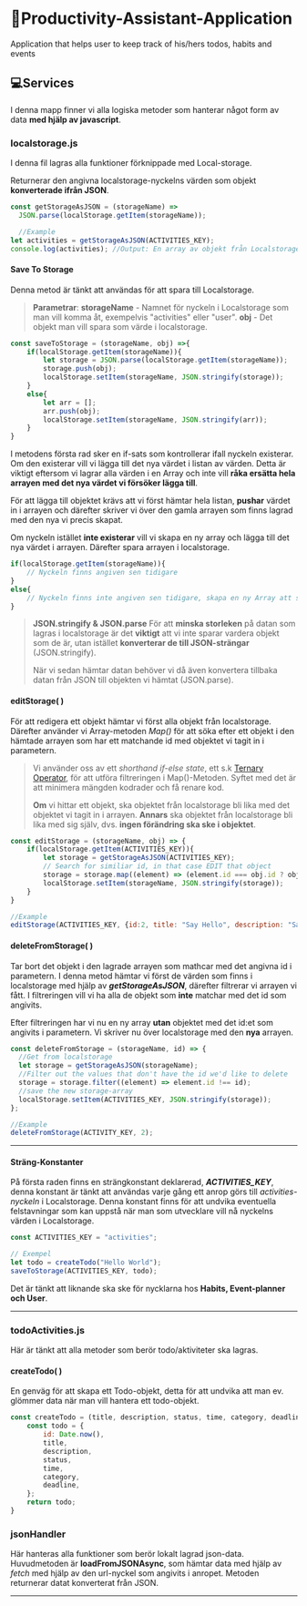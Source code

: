 # :rocket:Productivity-Assistant-Application
Application that helps user to keep track of his/hers todos, habits and events

## :computer:Services
I denna mapp finner vi alla logiska metoder som hanterar något form av data **med hjälp av javascript**.

### localstorage.js
I denna fil lagras alla funktioner förknippade med Local-storage.


Returnerar den angivna localstorage-nyckelns värden som objekt **konverterade ifrån JSON**.

```js
const getStorageAsJSON = (storageName) =>
  JSON.parse(localStorage.getItem(storageName));

  //Example
let activities = getStorageAsJSON(ACTIVITIES_KEY);
console.log(activities); //Output: En array av objekt från Localstorage sparningen "activities"
```


#### Save To Storage
Denna metod är tänkt att användas för att spara till Localstorage.


>**Parametrar**:
**storageName** - Namnet för nyckeln i Localstorage som man vill komma åt, exempelvis "activities" eller "user".
**obj** - Det objekt man vill spara som värde i localstorage.

```js
const saveToStorage = (storageName, obj) =>{
    if(localStorage.getItem(storageName)){
        let storage = JSON.parse(localStorage.getItem(storageName));
        storage.push(obj);
        localStorage.setItem(storageName, JSON.stringify(storage));
    }
    else{
        let arr = [];
        arr.push(obj);
        localStorage.setItem(storageName, JSON.stringify(arr));
    }   
}
```

I metodens första rad sker en if-sats som kontrollerar ifall nyckeln existerar. Om den existerar vill vi lägga till det nya värdet i listan av värden. Detta är viktigt eftersom vi lagrar alla värden i en Array och inte vill **råka ersätta hela arrayen med det nya värdet vi försöker lägga till**.

För att lägga till objektet krävs att vi först hämtar hela listan, **pushar** värdet in i arrayen och därefter skriver vi över den gamla arrayen som finns lagrad med den nya vi precis skapat.

Om nyckeln istället **inte existerar** vill vi skapa en ny array och lägga till det nya värdet i arrayen. Därefter spara arrayen i localstorage.

```js
if(localStorage.getItem(storageName)){
    // Nyckeln finns angiven sen tidigare
}
else{
    // Nyckeln finns inte angiven sen tidigare, skapa en ny Array att spara som värde
}
```

>**JSON.stringify & JSON.parse**
För att **minska storleken** på datan som lagras i localstorage är det **viktigt** att vi inte sparar vardera objekt som de är, utan istället **konverterar de till JSON-strängar** (JSON.stringify).
>
>När vi sedan hämtar datan behöver vi då även konvertera tillbaka datan från JSON till objekten vi hämtat (JSON.parse).

#### editStorage( )
För att redigera ett objekt hämtar vi först alla objekt från localstorage. Därefter använder vi Array-metoden _Map()_ för att söka efter ett objekt i den hämtade arrayen som har ett matchande id med objektet vi tagit in i parametern.

>Vi använder oss av ett _shorthand if-else state_, ett s.k [Ternary Operator](https://developer.mozilla.org/en-US/docs/Web/JavaScript/Reference/Operators/Conditional_operator), för att utföra filtreringen i Map()-Metoden. Syftet med det är att minimera mängden kodrader och få renare kod.
>
>**Om** vi hittar ett objekt, ska objektet från localstorage bli lika med det objektet vi tagit in i arrayen.
**Annars** ska objektet från localstorage bli lika med sig själv, dvs. **ingen förändring ska ske i objektet**.

```js
const editStorage = (storageName, obj) => {
    if(localStorage.getItem(ACTIVITIES_KEY)){
        let storage = getStorageAsJSON(ACTIVITIES_KEY);
        // Search for similiar id, in that case EDIT that object
        storage = storage.map((element) => (element.id === obj.id ? obj : element));
        localStorage.setItem(storageName, JSON.stringify(storage));
    }
}

//Example
editStorage(ACTIVITIES_KEY, {id:2, title: "Say Hello", description: "Say Hello to World"});
```

#### deleteFromStorage( )
Tar bort det objekt i den lagrade arrayen som mathcar med det angivna id i parametern. I denna metod hämtar vi först de värden som finns i localstorage med hjälp av **_getStorageAsJSON_**, därefter filtrerar vi arrayen vi fått. I filtreringen vill vi ha alla de objekt som **inte** matchar med det id som angivits.

Efter filtreringen har vi nu en ny array **utan** objektet med det id:et som angivits i parametern. Vi skriver nu över localstorage med den **nya** arrayen.

```js
const deleteFromStorage = (storageName, id) => {
  //Get from localstorage
  let storage = getStorageAsJSON(storageName);
  //Filter out the values that don't have the id we'd like to delete
  storage = storage.filter((element) => element.id !== id);
  //save the new storage-array
  localStorage.setItem(ACTIVITIES_KEY, JSON.stringify(storage));
};

//Example
deleteFromStorage(ACTIVITY_KEY, 2);
```

****

#### Sträng-Konstanter
På första raden finns en strängkonstant deklarerad, **_ACTIVITIES_KEY_**, denna konstant är tänkt att användas varje gång ett anrop görs till _activities-nyckeln_ i Localstorage. Denna konstant finns för att undvika eventuella felstavningar som kan uppstå när man som utvecklare vill nå nyckelns värden i Localstorage.

```js
const ACTIVITIES_KEY = "activities";

// Exempel
let todo = createTodo("Hello World");
saveToStorage(ACTIVITIES_KEY, todo);
```

Det är tänkt att liknande ska ske för nycklarna hos **Habits, Event-planner och User**.
****
### todoActivities.js

Här är tänkt att alla metoder som berör todo/aktiviteter ska lagras.

#### createTodo( )
En genväg för att skapa ett Todo-objekt, detta för att undvika att man ev. glömmer data när man vill hantera ett todo-objekt.
```js
const createTodo = (title, description, status, time, category, deadline) => {
    const todo = {
        id: Date.now(),
        title,
        description,
        status,
        time,
        category,
        deadline,
    };
    return todo;
}
```

### jsonHandler
Här hanteras alla funktioner som berör lokalt lagrad json-data. Huvudmetoden är **loadFromJSONAsync**, som hämtar data med hjälp av _fetch_ med hjälp av den url-nyckel som angivits i anropet. Metoden returnerar datat konverterat från JSON.

****